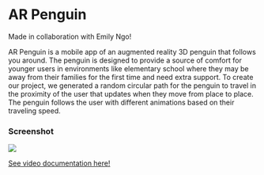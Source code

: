 # AR Penguin
 
Made in collaboration with Emily Ngo!

AR Penguin is a mobile app of an augmented reality 3D penguin that follows you around. The penguin is designed to provide a source of comfort for younger users in environments like elementary school where they may be away from their families for the first time and need extra support. To create our project, we generated a random circular path for the penguin to travel in the proximity of the user that updates when they move from place to place. The penguin follows the user with different animations based on their traveling speed.

### Screenshot <br />
![](https://github.com/laurenku/AR_Penguin/blob/main/ARPenguin2.gif)

[See video documentation here!](https://youtu.be/enibMdTuUuE)
